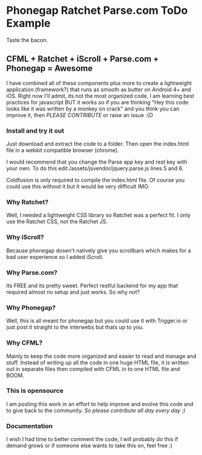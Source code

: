 # Phonegap Ratchet Parse.com ToDo Example

Taste the bacon.

## CFML + Ratchet + iScroll + Parse.com + Phonegap = Awesome

I have combined all of these components plus more to create a lightweight application (framework?) that runs as smooth as butter on Android 4+ and iOS. Right now I'll admit, its not the most organized code, I am learning best practices for javascript BUT it works so if you are thinking "Hey this code looks like it was written by a monkey on crack" and you think you can improve it, then *PLEASE CONTRIBUTE* or raise an issue :{D

### Install and try it out

Just download and extract the code to a folder. Then open the index.html file in a webkit compatible browser (chrome).

I would recommend that you change the Parse app key and rest key with your own. To do this edit /assets/jsvendor/jquery.parse.js lines 5 and 6.

Coldfusion is only required to compile the index.html file. Of course you could use this without it but it would be very difficult IMO.

### Why Ratchet?

Well, I needed a lightweight CSS library so Ratchet was a perfect fit. I only use the Ratchet CSS, not the Ratchet JS.

### Why iScroll?

Because phonegap dosen't natively give you scrollbars which makes for a bad user experience so I added iScroll.

### Why Parse.com?

Its FREE and its pretty sweet. Perfect restful backend for my app that required almost no setup and just works. So why not?

### Why Phonegap? 

Well, this is all meant for phonegap but you could use it with Trigger.io or just post it straight to the interwebs but thats up to you.

### Why CFML?

Mainly to keep the code more organized and easier to read and manage and stuff. Instead of writing up all the code in one huge HTML file, it is written out in separate files then compiled with CFML in to one HTML file and BOOM.

### This is opensource

I am posting this work in an effort to help improve and evolve this code and to give back to the community. *So please contribute all day every day :)*

### Documentation

I wish I had time to better comment the code, I will probably do this if demand grows or if someone else wants to take this on, feel free :)
